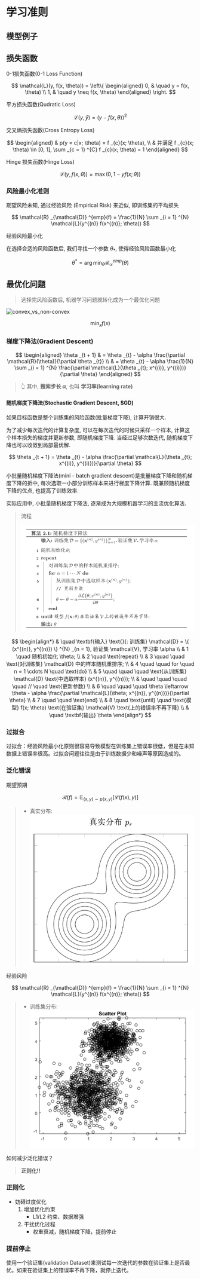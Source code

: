 # 学习准则

## 模型例子

## 损失函数

0-1损失函数(0-1 Loss Function)

$$
\mathcal{L}(y, f(x, \theta)) = \left\{
\begin{aligned}
0, & \quad y = f(x, \theta) \\
1, & \quad y \neq f(x, \theta)
\end{aligned}
\right.
$$

平方损失函数(Qudratic Loss)

$$
\mathcal{L}(y, \hat{y}) = (y - f(x, \theta)) ^{2}
$$

交叉熵损失函数(Cross Entropy Loss)

$$
\begin{aligned}
& p(y = c|x; \theta) = f _{c}(x; \theta), \\
& 并满足 f _{c}(x; \theta) \in [0, 1], \sum _{c = 1} ^{C} f _{c}(x; \theta) = 1
\end{aligned}
$$

Hinge 损失函数(Hinge Loss)

$$
\mathcal{L}(y, f(x, \theta)) = \max(0, 1 - yf(x; \theta))
$$

### 风险最小化准则

期望风险未知, 通过经验风险 (Empirical Risk) 来近似, 即训练集的平均损失

$$
\mathcal{R} _{\mathcal{D}} ^{emp}(f) = \frac{1}{N} \sum _{i = 1} ^{N} \mathcal{L}(y^{(n)} f(x^{(n)}; \theta))
$$

经验风险最小化

在选择合适的风险函数后, 我们寻找一个参数 $\theta _{*}$, 使得经验风险函数最小化

$$
\theta ^{*} = \arg \min _{\theta} \mathcal{R} _{\mathcal{D}} ^{emp}(\theta)
$$

## 最优化问题

> 选择完风险函数后, 机器学习问题就转化成为一个最优化问题

![convex_vs_non-convex](https://qph.cf2.quoracdn.net/main-qimg-f848fbbcbf279aadeacb7bd9850d5ed1)

$$
\min _{x} f(x)
$$

### 梯度下降法(Gradient Descent)

$$
\begin{aligned}
  \theta _{t + 1} & = \theta _{t} - \alpha \frac{\partial \mathcal{R}(\theta)}{\partial \theta _{t}} \\
  & = \theta _{t} - \alpha \frac{1}{N} \sum _{i = 1} ^{N} \frac{\partial \mathcal{L}(\theta _{t}; x^{(i)}, y^{(i)})}{\partial \theta}
\end{aligned}
$$

> 👆 其中, **搜索步长 $\alpha$**, 也叫 **学习率(learning rate)**

#### 随机梯度下降法(Stochastic Gradient Descent, SGD)

如果目标函数是整个训练集的风险函数(批量梯度下降), 计算开销很大.

为了减少每次迭代的计算复杂度, 可以在每次迭代的时候只采样一个样本, 计算这个样本损失的梯度并更新参数, 即随机梯度下降. 当经过足够次数迭代, 随机梯度下降也可以收敛到局部最优解.

$$
\theta _{t + 1} = \theta _{t} - \alpha \frac{\partial \mathcal{L}(\theta _{t}; x^{(i)}, y^{(i)})}{\partial \theta}
$$

小批量随机梯度下降法(mini - batch gradient descent)是批量梯度下降和随机梯度下降的折中, 每次选取一小部分训练样本来进行梯度下降计算. 既兼顾随机梯度下降的优点, 也提高了训练效率.

实际应用中, 小批量随机梯度下降法, 逐渐成为大规模机器学习的主流优化算法.

> 流程
>
> ![SGD](../img/ch2_1_SGD.png)

$$
\begin{align*}
& \quad \textbf{输入} \text{}{: 训练集} \mathcal{D} = \{ (x^{(n)}, y^{(n)}) \} ^{N} _{n = 1}, 验证集 \mathcal{V}, 学习率 \alpha \\
& 1 \quad 随机初始化 \theta; \\
& 2 \quad \text{repeat} \\
& 3 \quad \quad \text{对训练集} \mathcal{D} 中的样本随机重排序; \\
& 4 \quad \quad for \quad n = 1 \cdots N \quad \text{do} \\
& 5 \quad \quad \quad \text{从训练集} \mathcal{D} \text{中选取样本} (x^{(n)}, y^{(n)}); \\
&  \quad \quad \quad \quad // \quad \text{更新参数} \\
& 6 \quad \quad \quad \theta \leftarrow \theta - \alpha \frac{\partial \mathcal{L}(\theta; x^{(n)}, y^{(n)})}{\partial \theta} \\
& 7 \quad \quad \text{end} \\
& 8 \quad \text{until} \quad \text{模型} f(x; \theta) \text{在验证集} \mathcal{V} \text{上的错误率不再下降} \\
& \quad \textbf{输出} \theta
\end{align*}
$$

### 过拟合

过拟合：经验风险最小化原则很容易导致模型在训练集上错误率很低，但是在未知数据上错误率很高。过拟合问题往往是由于训练数据少和噪声等原因造成的。

### 泛化错误

期望预期

$$
\mathcal{R}(f) = \mathbb{E} _{(x, y) \sim p(x, y)} [\mathcal{L}(f(x), y)]
$$

> - 真实分布:
> ![真实分布](../img/ch2_2.png)

经验风险

$$
\mathcal{R} _{\mathcal{D}} ^{emp}(f) = \frac{1}{N} \sum _{i = 1} ^{N} \mathcal{L}(y^{(n)} f(x^{(n)}; \theta))
$$

> - 训练集分布:
> ![训练集分布](../img/ch2_3.png)

如何减少泛化错误？
> **正则化!!**

### 正则化

- 妨碍过度优化
  1. 增加优化约束
     - L1/L2 约束、数据增强
  2. 干扰优化过程
     - 权重衰减，随机梯度下降，提前停止

### 提前停止

使用一个验证集(validation Dataset)来测试每一次迭代的参数在验证集上是否最优。如果在验证集上的错误率不再下降，就停止迭代。

